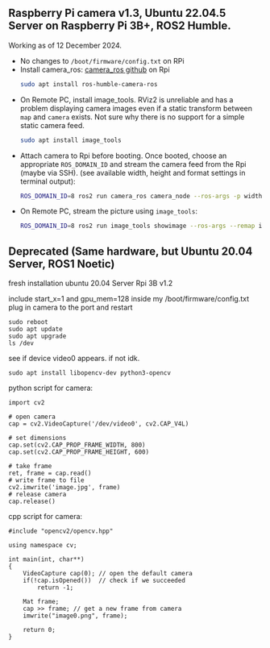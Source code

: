 ## Raspberry Pi camera v1.3, Ubuntu 22.04.5 Server on Raspberry Pi 3B+, ROS2 Humble.
Working as of 12 December 2024.

- No changes to `/boot/firmware/config.txt` on RPi
- Install camera_ros: [camera_ros github](https://github.com/christianrauch/camera_ros) on Rpi
  ```bash
  sudo apt install ros-humble-camera-ros
  ```
- On Remote PC, install image_tools. RViz2 is unreliable and has a problem displaying camera images even if a static transform between `map` and `camera` exists. Not sure why there is no support for a simple static camera feed.
  ```bash
  sudo apt install image_tools
  ```
- Attach camera to Rpi before booting. Once booted, choose an appropriate `ROS_DOMAIN_ID` and stream the camera feed from the Rpi (maybe via SSH). (see available width, height and format settings in terminal output):
  ```bash
  ROS_DOMAIN_ID=8 ros2 run camera_ros camera_node --ros-args -p width:=160 -p height:=120 -p format:=BGR888
  ```
- On Remote PC, stream the picture using `image_tools`:
  ```bash
  ROS_DOMAIN_ID=8 ros2 run image_tools showimage --ros-args --remap image:=/camera/image_raw
  ```


## Deprecated (Same hardware, but Ubuntu 20.04 Server, ROS1 Noetic)
fresh installation ubuntu 20.04 Server Rpi 3B v1.2

include start_x=1 and gpu_mem=128 inside my /boot/firmware/config.txt
plug in camera to the port and restart
```
sudo reboot
sudo apt update
sudo apt upgrade
ls /dev
```
see if device video0 appears. if not idk.

```
sudo apt install libopencv-dev python3-opencv
```

python script for camera:
```
import cv2

# open camera
cap = cv2.VideoCapture('/dev/video0', cv2.CAP_V4L)

# set dimensions
cap.set(cv2.CAP_PROP_FRAME_WIDTH, 800)
cap.set(cv2.CAP_PROP_FRAME_HEIGHT, 600)

# take frame
ret, frame = cap.read()
# write frame to file
cv2.imwrite('image.jpg', frame)
# release camera
cap.release()
```

cpp script for camera:
```
#include "opencv2/opencv.hpp"

using namespace cv;

int main(int, char**)
{
    VideoCapture cap(0); // open the default camera
    if(!cap.isOpened())  // check if we succeeded
        return -1;

    Mat frame;
    cap >> frame; // get a new frame from camera
    imwrite("image0.png", frame);

    return 0;
}
```
